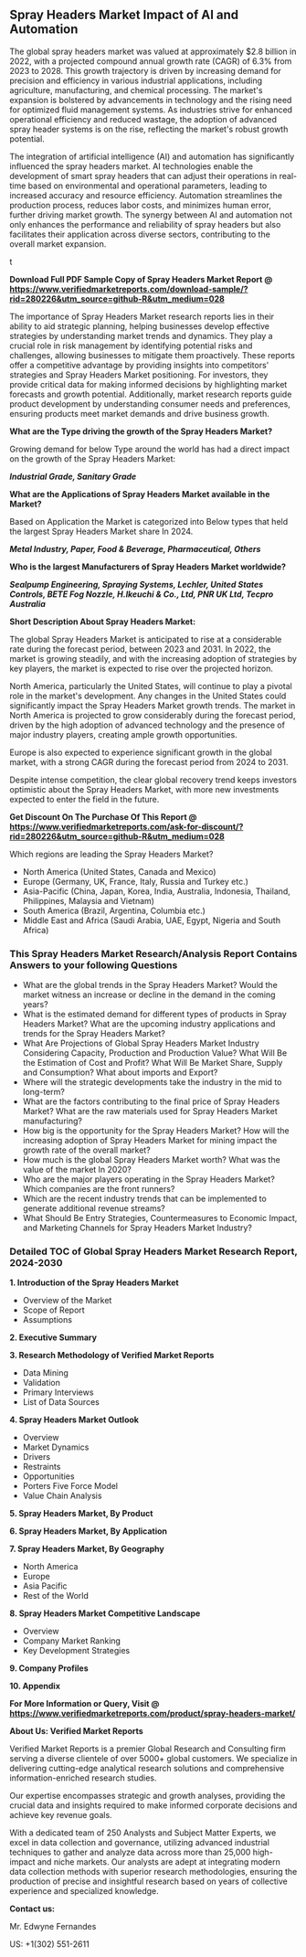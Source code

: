 <h2>Spray Headers Market Impact of AI and Automation</h2><p>The global spray headers market was valued at approximately $2.8 billion in 2022, with a projected compound annual growth rate (CAGR) of 6.3% from 2023 to 2028. This growth trajectory is driven by increasing demand for precision and efficiency in various industrial applications, including agriculture, manufacturing, and chemical processing. The market's expansion is bolstered by advancements in technology and the rising need for optimized fluid management systems. As industries strive for enhanced operational efficiency and reduced wastage, the adoption of advanced spray header systems is on the rise, reflecting the market's robust growth potential.</p><p>The integration of artificial intelligence (AI) and automation has significantly influenced the spray headers market. AI technologies enable the development of smart spray headers that can adjust their operations in real-time based on environmental and operational parameters, leading to increased accuracy and resource efficiency. Automation streamlines the production process, reduces labor costs, and minimizes human error, further driving market growth. The synergy between AI and automation not only enhances the performance and reliability of spray headers but also facilitates their application across diverse sectors, contributing to the overall market expansion.</p>t</p><p id="" class=""><strong>Download Full PDF Sample Copy of Spray Headers Market Report @ <a href="https://www.verifiedmarketreports.com/download-sample/?rid=280226&utm_source=github-R&utm_medium=028" target="_blank">https://www.verifiedmarketreports.com/download-sample/?rid=280226&utm_source=github-R&utm_medium=028</a></strong></p><p>The importance of&nbsp;Spray Headers Market research reports lies in their ability to aid strategic planning, helping businesses develop effective strategies by understanding market trends and dynamics. They play a crucial role in risk management by identifying potential risks and challenges, allowing businesses to mitigate them proactively. These reports offer a competitive advantage by providing insights into competitors' strategies and Spray Headers Market positioning. For investors, they provide critical data for making informed decisions by highlighting market forecasts and growth potential. Additionally, market research reports guide product development by understanding consumer needs and preferences, ensuring products meet market demands and drive business growth.</p><p><strong>What are the&nbsp;Type driving the growth of the Spray Headers Market?</strong></p><p id="" class="">Growing demand for below Type around the world has had a direct impact on the growth of the Spray Headers Market:</p><em><strong>Industrial Grade, Sanitary Grade</strong></em></p><strong>What are the&nbsp;Applications&nbsp;of Spray Headers Market available in the Market?</strong></p><p id="" class="">Based on Application the Market is categorized into Below types that held the largest Spray Headers Market share In 2024.</p><em><strong>Metal Industry, Paper, Food & Beverage, Pharmaceutical, Others</strong></em></p><strong>Who is the largest Manufacturers of Spray Headers Market worldwide?</strong></p><p><em><strong>Sealpump Engineering, Spraying Systems, Lechler, United States Controls, BETE Fog Nozzle, H.Ikeuchi & Co., Ltd, PNR UK Ltd, Tecpro Australia</strong></em></p><p id="" class=""><strong>Short Description About Spray Headers Market:</strong></p><p>The global Spray Headers Market is anticipated to rise at a considerable rate during the forecast period, between 2023 and 2031. In 2022, the market is growing steadily, and with the increasing adoption of strategies by key players, the market is expected to rise over the projected horizon.</p><p>North America, particularly the United States, will continue to play a pivotal role in the market's development. Any changes in the United States could significantly impact the Spray Headers Market growth trends. The market in North America is projected to grow considerably during the forecast period, driven by the high adoption of advanced technology and the presence of major industry players, creating ample growth opportunities.</p><p>Europe is also expected to experience significant growth in the global market, with a strong CAGR during the forecast period from 2024 to 2031.</p><p>Despite intense competition, the clear global recovery trend keeps investors optimistic about the Spray Headers Market, with more new investments expected to enter the field in the future.</p><p id="" class=""><strong>Get Discount On The Purchase Of This Report @ <a href="https://www.verifiedmarketreports.com/ask-for-discount/?rid=280226&utm_source=github-R&utm_medium=028" target="_blank">https://www.verifiedmarketreports.com/ask-for-discount/?rid=280226&utm_source=github-R&utm_medium=028</a></strong></p>Which regions are leading the Spray Headers Market?</p><ul><li>North America (United States, Canada and Mexico)</li><li>Europe (Germany, UK, France, Italy, Russia and Turkey etc.)</li><li>Asia-Pacific (China, Japan, Korea, India, Australia, Indonesia, Thailand, Philippines, Malaysia and Vietnam)</li><li>South America (Brazil, Argentina, Columbia etc.)</li><li>Middle East and Africa (Saudi Arabia, UAE, Egypt, Nigeria and South Africa)</li></ul><h3 id="" class="">This Spray Headers Market Research/Analysis Report Contains Answers to your following Questions</h3><ul><li>What are the global trends in the Spray Headers Market? Would the market witness an increase or decline in the demand in the coming years?</li><li>What is the estimated demand for different types of products in Spray Headers Market? What are the upcoming industry applications and trends for the Spray Headers Market?</li><li>What Are Projections of Global Spray Headers Market Industry Considering Capacity, Production and Production Value? What Will Be the Estimation of Cost and Profit? What Will Be Market Share, Supply and Consumption? What about imports and Export?</li><li>Where will the strategic developments take the industry in the mid to long-term?</li><li>What are the factors contributing to the final price of Spray Headers Market? What are the raw materials used for Spray Headers Market manufacturing?</li><li>How big is the opportunity for the Spray Headers Market? How will the increasing adoption of Spray Headers Market for mining impact the growth rate of the overall market?</li><li>How much is the global Spray Headers Market worth? What was the value of the market In 2020?</li><li>Who are the major players operating in the Spray Headers Market? Which companies are the front runners?</li><li>Which are the recent industry trends that can be implemented to generate additional revenue streams?</li><li>What Should Be Entry Strategies, Countermeasures to Economic Impact, and Marketing Channels for Spray Headers Market Industry?</li></ul><h3 id="" class="">Detailed TOC of Global Spray Headers Market Research Report, 2024-2030</h3><p id="" class=""><strong>1. Introduction of the Spray Headers Market</strong></p><ul><li>Overview of the Market</li><li>Scope of Report</li><li>Assumptions</li></ul><p id="" class=""><strong>2. Executive Summary</strong></p><p id="" class=""><strong>3. Research Methodology of Verified Market Reports</strong></p><ul><li>Data Mining</li><li>Validation</li><li>Primary Interviews</li><li>List of Data Sources</li></ul><p id="" class=""><strong>4. Spray Headers Market Outlook</strong></p><ul><li>Overview</li><li>Market Dynamics</li><li>Drivers</li><li>Restraints</li><li>Opportunities</li><li>Porters Five Force Model</li><li>Value Chain Analysis</li></ul><p id="" class=""><strong>5. Spray Headers Market, By Product</strong></p><p id="" class=""><strong>6. Spray Headers Market, By Application</strong></p><p id="" class=""><strong>7. Spray Headers Market, By Geography</strong></p><ul><li>North America</li><li>Europe</li><li>Asia Pacific</li><li>Rest of the World</li></ul><p id="" class=""><strong>8. Spray Headers Market Competitive Landscape</strong></p><ul><li>Overview</li><li>Company Market Ranking</li><li>Key Development Strategies</li></ul><p id="" class=""><strong>9. Company Profiles</strong></p><p id="" class=""><strong>10. Appendix</strong></p><p id="" class=""><strong>For More Information or Query, Visit @ <a href="https://www.verifiedmarketreports.com/product/spray-headers-market/" target="_blank">https://www.verifiedmarketreports.com/product/spray-headers-market/</a></strong></p><p id="" class=""><strong>About Us: Verified Market Reports</strong></p><p id="" class="">Verified Market Reports is a premier Global Research and Consulting firm serving a diverse clientele of over 5000+ global customers. We specialize in delivering cutting-edge analytical research solutions and comprehensive information-enriched research studies.</p><p id="" class="">Our expertise encompasses strategic and growth analyses, providing the crucial data and insights required to make informed corporate decisions and achieve key revenue goals.</p><p id="" class="">With a dedicated team of 250 Analysts and Subject Matter Experts, we excel in data collection and governance, utilizing advanced industrial techniques to gather and analyze data across more than 25,000 high-impact and niche markets. Our analysts are adept at integrating modern data collection methods with superior research methodologies, ensuring the production of precise and insightful research based on years of collective experience and specialized knowledge.</p><p id="" class=""><strong>Contact us:</strong></p><p id="" class="">Mr. Edwyne Fernandes</p><p id="" class="">US: +1(302) 551-2611</p>